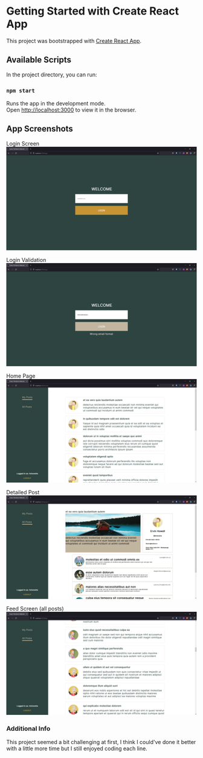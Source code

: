 # Getting Started with Create React App

This project was bootstrapped with [Create React App](https://github.com/facebook/create-react-app).

## Available Scripts

In the project directory, you can run:

### `npm start`

Runs the app in the development mode.\
Open [http://localhost:3000](http://localhost:3000) to view it in the browser.

## App Screenshots

Login Screen
![login screen](https://github.com/VeraVeraniego/Cawer-The-Social-Network/blob/develop/public/images/login.png)

Login Validation
![Login Validation](https://github.com/VeraVeraniego/Cawer-The-Social-Network/blob/develop/public/images/loginvalidation.png)

Home Page
![Home Page](https://github.com/VeraVeraniego/Cawer-The-Social-Network/blob/develop/public/images/home.png)

Detailed Post
![Detailed Post](https://github.com/VeraVeraniego/Cawer-The-Social-Network/blob/develop/public/images/DetailedPost.png)

Feed Screen (all posts)
![Feed Screen](https://github.com/VeraVeraniego/Cawer-The-Social-Network/blob/develop/public/images/allPosts.png)

### Additional Info

This project seemed a bit challenging at first, I think I could've done it better with a little more time but I still enjoyed coding each line.
